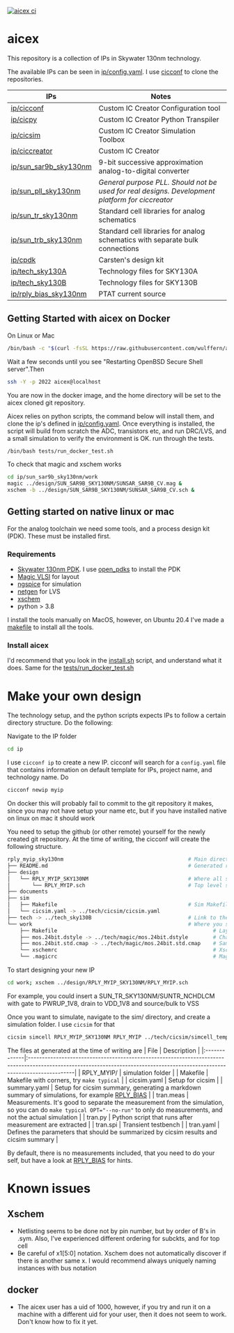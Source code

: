 
[![aicex ci](https://github.com/wulffern/aicex/actions/workflows/tests.yaml/badge.svg)](https://github.com/wulffern/aicex/actions/workflows/tests.yaml)

# aicex
This repository is a collection of IPs in Skywater 130nm technology. 

The available IPs can be seen in [ip/config.yaml](ip/config.yaml). I use
[cicconf](https://github.com/wulffern/cicconf) to clone the repositories.

| IPs                                                                     | Notes                                                                                           |
|-------------------------------------------------------------------------|-------------------------------------------------------------------------------------------------|
| [ip/cicconf](https://github.com/wulffern/cicconf)                       | Custom IC Creator Configuration tool                                                            |
| [ip/cicpy](https://github.com/wulffern/cicconf)                         | Custom IC Creator Python Transpiler                                                             |
| [ip/cicsim](https://github.com/wulffern/cicsim)                         | Custom IC Creator Simulation Toolbox                                                            |
| [ip/ciccreator](https://github.com/wulffern/ciccreator)                 | Custom IC Creator                                                                               |
| [ip/sun_sar9b_sky130nm](https://github.com/wulffern/sun_sar9b_sky130nm) | 9-bit successive approximation analog-to-digital converter                                      |
| [ip/sun_pll_sky130nm](https://github.com/wulffern/sun_pll_sky130nm)     | *General purpose PLL. Should not be used for real designs. Development platform for ciccreator* |
| [ip/sun_tr_sky130nm](https://github.com/wulffern/sun_tr_sky130nm)       | Standard cell libraries for analog schematics                                                   |
| [ip/sun_trb_sky130nm](https://github.com/wulffern/sun_trb_sky130nm)     | Standard cell libraries for analog schematics with separate bulk connections                    |
| [ip/cpdk](https://github.com/wulffern/cpdk)                             | Carsten's design kit                                                                            |
| [ip/tech_sky130A](https://github.com/wulffern/tech_sky130A)             | Technology files for SKY130A                                                                    |
| [ip/tech_sky130B](https://github.com/wulffern/tech_sky130B)             | Technology files for SKY130B                                                                    |
| [ip/rply_bias_sky130nm](https://github.com/wulffern/rply_bias_sky130nm) | PTAT current source                                                                             |


## Getting Started with aicex on Docker

On Linux or Mac

``` sh
/bin/bash -c "$(curl -fsSL https://raw.githubusercontent.com/wulffern/aicex/main/install.sh)"
```

Wait a few seconds until you see "Restarting OpenBSD Secure Shell server".Then

``` sh
ssh -Y -p 2022 aicex@localhost
```

You are now in the docker image, and the home directory will be set to the aicex cloned git repository.

Aicex relies on python scripts, the command below will install them, and clone the ip's defined in [ip/config.yaml](ip/config.yaml). Once everything is installed, the script will build from scratch the ADC, transistors etc, and run DRC/LVS, and a small simulation to verify the environment is OK.
run through the tests.
``` sh
/bin/bash tests/run_docker_test.sh
```

To check that magic and xschem works

``` sh
cd ip/sun_sar9b_sky130nm/work 
magic ../design/SUN_SAR9B_SKY130NM/SUNSAR_SAR9B_CV.mag &
xschem -b ../design/SUN_SAR9B_SKY130NM/SUNSAR_SAR9B_CV.sch &
```

## Getting started on native linux or mac

For the analog toolchain we need some tools, and a process design kit (PDK). These must be installed first.

### Requirements

- [Skywater 130nm PDK](https://github.com/google/skywater-pdk). I use [open_pdks](https://github.com/RTimothyEdwards/open_pdks) to install the PDK
- [Magic VLSI](https://github.com/RTimothyEdwards/magic) for layout
- [ngspice](https://git.code.sf.net/p/ngspice/ngspice) for simulation 
- [netgen](https://github.com/RTimothyEdwards/netgen.git) for LVS
- [xschem]()
- python > 3.8

I install the tools manually on MacOS, however, on Ubuntu 20.4 I've made a
[makefile](https://github.com/wulffern/eda) to install all the tools.

### Install aicex

I'd recommend that you look in the [install.sh](install.sh) script, and understand what it does. Same for the [tests/run_docker_test.sh](tests/run_docker_test.sh)

# Make your own design

The technology setup, and the python scripts expects IPs to follow a certain directory structure. Do the following:

Navigate to the IP folder

```sh
cd ip
```
I use `cicconf ip` to create a new IP. cicconf will search for a `config.yaml` file that contains information on default template for IPs, project name, and technology name. Do

```sh
cicconf newip myip
```

On docker this will probably fail to commit to the git repository it makes, since you may not have setup your name etc, but if you have installed native on linux on mac it should work

You need to setup the github (or other remote) yourself for the newly created git repository. At the time of writing, the cicconf will create the following structure.

```sh
rply_myip_sky130nm                                        # Main directory
├── README.md                                             # Generated readme
├── design
│   └── RPLY_MYIP_SKY130NM                                # Where all scripts expect the schematics, symbols and layout of the IP to be
│       └── RPLY_MYIP.sch                                 # Top level schematic
├── documents                                     
├── sim
│   ├── Makefile                                          # Sim Makefile, links to the default simulation makefile in the technology
│   └── cicsim.yaml -> ../tech/cicsim/cicsim.yaml
├── tech -> ../tech_sky130B                               # Link to the PDK setup
└── work                                                  # Where you should start xschem, and magic from
    ├── Makefile                                                  # Layout makefile, usually has gds, cdl, lvs, drc make commands
    ├── mos.24bit.dstyle -> ../tech/magic/mos.24bit.dstyle        # Change the default colors of Magic
    ├── mos.24bit.std.cmap -> ../tech/magic/mos.24bit.std.cmap    # Same as above
    └── xschemrc                                                  # Xschem setup file
    └── .magicrc                                                  # Magic setup file
```

To start designing your new IP

```sh
cd work; xschem ../design/RPLY_MYIP_SKY130NM/RPLY_MYIP.sch
```

For example, you could insert a SUN_TR_SKY130NM/SUNTR_NCHDLCM with gate to PWRUP_1V8, drain to VDD_1V8 and source/bulk to VSS

Once you want to simulate, navigate to the sim/ directory, and create a simulation folder. I use `cicsim` for that

```sh
cicsim simcell RPLY_MYIP_SKY130NM RPLY_MYIP ../tech/cicsim/simcell_template.yaml

```


The files at generated at the time of writing are
| File         | Description                                                                                                                                                                 |
|:-------------|:----------------------------------------------------------------------------------------------------------------------------------------------------------------------------|
| RPLY_MYIP/   | simulation folder                                                                                                                                                           |
|  Makefile     | Makefile with corners, try `make typical`                                                                                                                                   |
|  cicsim.yaml  | Setup for cicsim                                                                                                                                                            |
|  summary.yaml | Setup for cicsim summary, generating a markdown summary of simulations, for example [RPLY_BIAS](https://github.com/wulffern/rply_bias_sky130nm/tree/main/sim/RPLY_BIAS)     |
|  tran.meas    | Measurements. It's good to separate the measurement from the simulation, so you can do `make typical OPT="--no-run"` to only do measurements, and not the actual simulation |
|  tran.py      | Python script that runs after measurement are extracted                                                                                                                     |
|  tran.spi     | Transient testbench                                                                                                                                                         |
|  tran.yaml    | Defines the parameters that should be summarized by cicsim results and cicsim summary                                                                                       |

By default, there is no measurements included, that you need to do your self,
but have a look at
[RPLY_BIAS](https://github.com/wulffern/rply_bias_sky130nm/tree/main/sim/RPLY_BIAS)
for hints.


# Known issues

## Xschem
* Netlisting seems to be done not by pin number, but by order of B's in .sym.
  Also, I've experienced different ordering for subckts, and for top cell
* Be careful of x1[5:0] notation. Xschem does not automatically discover if
  there is another same x<nr>. I would recommend always uniquely naming
  instances with bus notation 

## docker
* The aicex user has a uid of 1000, however, if you try and run it on a machine
  with a different uid for your user, then it does not seem to work. Don't know
  how to fix it yet.
